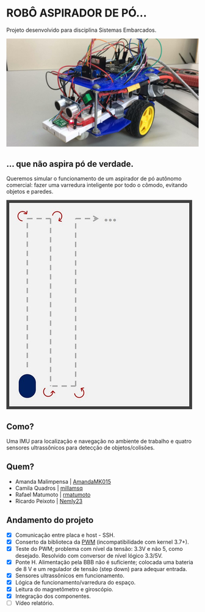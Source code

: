 # ROBÔ ASPIRADOR DE PÓ...

Projeto desenvolvido para disciplina Sistemas Embarcados.

![O robô](/imagens/robo.jpeg)

## ... que não aspira pó de verdade.
Queremos simular o funcionamento de um aspirador de pó autônomo comercial: fazer uma varredura inteligente por todo o cômodo, evitando objetos e paredes.

![Varredura](/imagens/funcionamento.jpg)

## Como?
Uma IMU para localização e navegação no ambiente de trabalho e quatro sensores ultrassônicos para detecção de objetos/colisões.

## Quem?

* Amanda Malimpensa | [AmandaMK015](https://github.com/AmandaMK015)
* Camila Quadros | [millamsq](https://github.com/millamsq)
* Rafael Matumoto | [rmatumoto](https://github.com/rmatumoto)
* Ricardo Peixoto | [Nemly23](https://github.com/Nemly23)

## Andamento do projeto

- [x] Comunicação entre placa e host - SSH.
- [x] Conserto da biblioteca da [PWM](https://github.com/yigityuce/BlackLib) (incompatibilidade com kernel 3.7+).
- [x] Teste do PWM; problema com nível da tensão: 3.3V e não 5, como desejado. Resolvido com conversor de nível lógico 3.3/5V.
- [x] Ponte H. Alimentação pela BBB não é suficiente; colocada uma bateria de 8 V e um regulador de tensão (step down) para adequar entrada.
- [x] Sensores ultrassônicos em funcionamento. 
- [x] Lógica de funcionamento/varredura do espaço.
- [x] Leitura do magnetômetro e giroscópio.
- [x] Integração dos componentes.
- [ ] Vídeo relatório.
